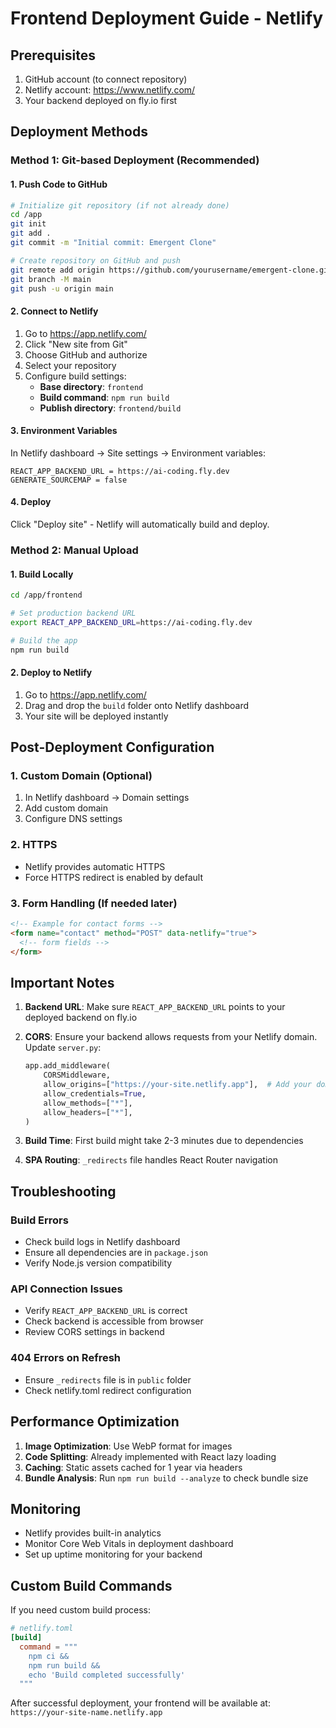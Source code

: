 # Frontend Deployment Guide - Netlify

## Prerequisites
1. GitHub account (to connect repository)
2. Netlify account: https://www.netlify.com/
3. Your backend deployed on fly.io first

## Deployment Methods

### Method 1: Git-based Deployment (Recommended)

#### 1. Push Code to GitHub
```bash
# Initialize git repository (if not already done)
cd /app
git init
git add .
git commit -m "Initial commit: Emergent Clone"

# Create repository on GitHub and push
git remote add origin https://github.com/yourusername/emergent-clone.git
git branch -M main
git push -u origin main
```

#### 2. Connect to Netlify
1. Go to https://app.netlify.com/
2. Click "New site from Git"
3. Choose GitHub and authorize
4. Select your repository
5. Configure build settings:
   - **Base directory**: `frontend`
   - **Build command**: `npm run build`
   - **Publish directory**: `frontend/build`

#### 3. Environment Variables
In Netlify dashboard → Site settings → Environment variables:
```
REACT_APP_BACKEND_URL = https://ai-coding.fly.dev
GENERATE_SOURCEMAP = false
```

#### 4. Deploy
Click "Deploy site" - Netlify will automatically build and deploy.

### Method 2: Manual Upload

#### 1. Build Locally
```bash
cd /app/frontend

# Set production backend URL
export REACT_APP_BACKEND_URL=https://ai-coding.fly.dev

# Build the app
npm run build
```

#### 2. Deploy to Netlify
1. Go to https://app.netlify.com/
2. Drag and drop the `build` folder onto Netlify dashboard
3. Your site will be deployed instantly

## Post-Deployment Configuration

### 1. Custom Domain (Optional)
1. In Netlify dashboard → Domain settings
2. Add custom domain
3. Configure DNS settings

### 2. HTTPS
- Netlify provides automatic HTTPS
- Force HTTPS redirect is enabled by default

### 3. Form Handling (If needed later)
```html
<!-- Example for contact forms -->
<form name="contact" method="POST" data-netlify="true">
  <!-- form fields -->
</form>
```

## Important Notes

1. **Backend URL**: Make sure `REACT_APP_BACKEND_URL` points to your deployed backend on fly.io

2. **CORS**: Ensure your backend allows requests from your Netlify domain. Update `server.py`:
   ```python
   app.add_middleware(
       CORSMiddleware,
       allow_origins=["https://your-site.netlify.app"],  # Add your domain
       allow_credentials=True,
       allow_methods=["*"],
       allow_headers=["*"],
   )
   ```

3. **Build Time**: First build might take 2-3 minutes due to dependencies

4. **SPA Routing**: `_redirects` file handles React Router navigation

## Troubleshooting

### Build Errors
- Check build logs in Netlify dashboard
- Ensure all dependencies are in `package.json`
- Verify Node.js version compatibility

### API Connection Issues
- Verify `REACT_APP_BACKEND_URL` is correct
- Check backend is accessible from browser
- Review CORS settings in backend

### 404 Errors on Refresh
- Ensure `_redirects` file is in `public` folder
- Check netlify.toml redirect configuration

## Performance Optimization

1. **Image Optimization**: Use WebP format for images
2. **Code Splitting**: Already implemented with React lazy loading
3. **Caching**: Static assets cached for 1 year via headers
4. **Bundle Analysis**: Run `npm run build --analyze` to check bundle size

## Monitoring
- Netlify provides built-in analytics
- Monitor Core Web Vitals in deployment dashboard
- Set up uptime monitoring for your backend

## Custom Build Commands
If you need custom build process:
```toml
# netlify.toml
[build]
  command = """
    npm ci &&
    npm run build &&
    echo 'Build completed successfully'
  """
```

After successful deployment, your frontend will be available at:
`https://your-site-name.netlify.app`